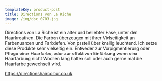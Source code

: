 ```yaml
---
templateKey: product-post
title: Directions von La Riche
image: /img/dsc_0703.jpg
---
```

Directions von La Riche ist ein alter und beliebter Hase, unter den Haarkreativen. Die Farben überzeugen mit ihrer Vielseitigkeit an Farbenuancen und Farbtiefen. Von pastell über knallig leuchtend. Ich setze diese Produkte sehr vielseitig ein. Entweder zur Vorpigmentierung oder  Pflege einer Haarfarbe, oder zur  effektiven Einfärbung wenn eine Haarfärbung nicht Wochen lang halten soll oder auch gerne mal die Haarfarbe gewechselt wird.



https://directionshaircolour.co.uk
